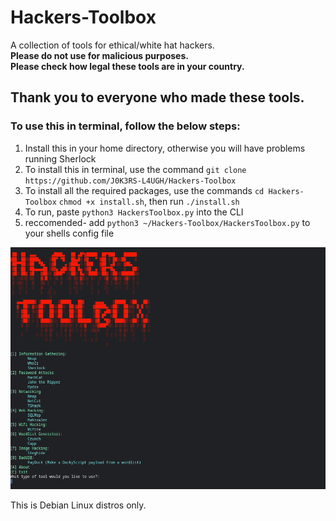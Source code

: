 # Hackers-Toolbox
A collection of tools for ethical/white hat hackers.    
**Please do not use for malicious purposes.**  
**Please check how legal these tools are in your country.**  

## Thank you to everyone who made these tools.

### To use this in terminal, follow the below steps:  
1. Install this in your home directory, otherwise you will have problems running Sherlock
2. To install this in terminal, use the command ```git clone https://github.com/J0K3RS-L4UGH/Hackers-Toolbox``` 
3. To install all the required packages, use the commands ```cd Hackers-Toolbox``` ```chmod +x install.sh```, then run ```./install.sh```
4. To run, paste ```python3 HackersToolbox.py``` into the CLI
5. reccomended- add ```python3 ~/Hackers-Toolbox/HackersToolbox.py``` to your shells config file

![image](screenshot.png)

This is Debian Linux distros only.
